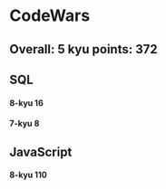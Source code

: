 # CodeWars
##  Overall: 5 kyu	 points: 372
## SQL
#### 8-kyu	16 
#### 7-kyu	8

## JavaScript
#### 8-kyu	110

